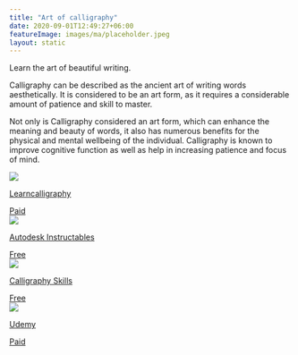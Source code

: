 ```yaml
---
title: "Art of calligraphy"
date: 2020-09-01T12:49:27+06:00
featureImage: images/ma/placeholder.jpeg
layout: static
---
```


Learn the art of beautiful writing.

Calligraphy can be described as the ancient art of writing words aesthetically. It is considered to be an art form, as it requires a considerable amount of patience and skill to master.

Not only is Calligraphy considered an art form, which can enhance the meaning and beauty of words, it also has numerous benefits for the physical and mental wellbeing of the individual. Calligraphy is known to improve cognitive function as well as help in increasing patience and focus of mind.

<a class="ma-link" href="https://www.learncalligraphy.co.uk/index.html"><div class="ma-card ma-card-Learning"><div class="ma-icon"><img src ="/images/Icon-pound - learning - opacity.svg"/></div><div class="ma-name"><p>Learncalligraphy</p></div><div class="ma-paid-text"><span>Paid</span></div></div></a><a class="ma-link" href="https://www.instructables.com/A-Beginners-Guide-to-Calligraphy/"><div class="ma-card ma-card-Learning"><div class="ma-icon"><img src ="/images/Icon-check - learning - opacity.svg"/></div><div class="ma-name"><p>Autodesk Instructables</p></div><div class="ma-paid-text"><span>Free</span></div></div></a><a class="ma-link" href="https://www.calligraphy-skills.com/"><div class="ma-card ma-card-Learning"><div class="ma-icon"><img src ="/images/Icon-check - learning - opacity.svg"/></div><div class="ma-name"><p>Calligraphy Skills</p></div><div class="ma-paid-text"><span>Free</span></div></div></a><a class="ma-link" href="https://click.linksynergy.com/deeplink?id=L8N3em0sP4o&mid=47900&murl=https://www.udemy.com/courses/search/?src=ukw&amp;q=caligraphy"><div class="ma-card ma-card-Learning"><div class="ma-icon"><img src ="/images/Icon-pound - learning - opacity.svg"/></div><div class="ma-name"><p>Udemy</p></div><div class="ma-paid-text"><span>Paid</span></div></div></a>  

<br/><br/>







